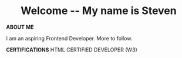<h1 align="center">Welcome -- My name is Steven</h1>

**ABOUT ME**

I am an aspiring Frontend Developer.  More to follow.

**CERTIFICATIONS**
HTML CERTIFIED DEVELOPER (W3)
